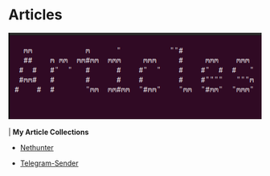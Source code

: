 # Articles

![Articles](assets/articles.png)

| **My Article Collections**


- [Nethunter](/nethunter.md)

- [Telegram-Sender](/telegram-sender.md)

